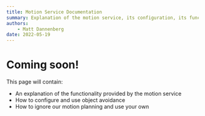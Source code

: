```yaml
---
title: Motion Service Documentation
summary: Explanation of the motion service, its configuration, its functionality, and its interfaces.
authors:
    - Matt Dannenberg
date: 2022-05-19
---
```

# Coming soon!
This page will contain:
- An explanation of the functionality provided by the motion service
- How to configure and use object avoidance
- How to ignore our motion planning and use your own

